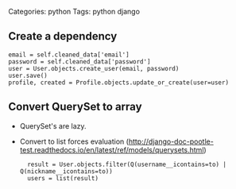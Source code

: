 Categories: python
Tags: python
      django

## Create a dependency

	email = self.cleaned_data['email']
	password = self.cleaned_data['password']
	user = User.objects.create_user(email, password)
	user.save()
	profile, created = Profile.objects.update_or_create(user=user)

## Convert QuerySet to array

- QuerySet's are lazy.
- Convert to list forces evaluation (http://django-doc-pootle-test.readthedocs.io/en/latest/ref/models/querysets.html)

        result = User.objects.filter(Q(username__icontains=to) | Q(nickname__icontains=to))
        users = list(result)